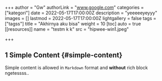 +++
author = "Gw"
authorLink = "www.google.com"
categories = ["kategori"]
date = 2022-05-17T17:00:00Z
description = "yeeeeeyeyyy"
images = []
lastmod = 2022-05-17T17:00:00Z
lightgallery = false
tags = ["tagss"]
title = "Akhirnya aku bisa"
weight = 10
[toc]
auto = true
[[resources]]
name = "testm k k"
src = "hipwee-win1.jpeg"

+++
## 1 Simple Content {#simple-content}

Simple content is allowed in `Markdown` format and **without** rich block ngetessss..